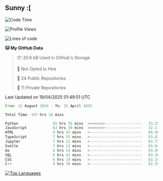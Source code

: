 ## Sunny :[

<!--START_SECTION:waka-->
![Code Time](http://img.shields.io/badge/Code%20Time-200%20hrs%2013%20mins-blue)

![Profile Views](http://img.shields.io/badge/Profile%20Views-2-blue)

![Lines of code](https://img.shields.io/badge/From%20Hello%20World%20I%27ve%20Written-277.7%20thousand%20lines%20of%20code-blue)

**🐱 My GitHub Data** 

> 📦 20.6 kB Used in GitHub's Storage 
 > 
> 🚫 Not Opted to Hire
 > 
> 📜 24 Public Repositories 
 > 
> 🔑 11 Private Repositories 
 > 

 Last Updated on 19/04/2025 01:49:51 UTC
<!--END_SECTION:waka-->

<!--START_SECTION:code-->

```rust
From: 12 August 2024 - To: 15 April 2025

Total Time: 197 hrs 10 mins

Python                65 hrs 55 mins  >>>>>>>>-----------------   33.25 %
JavaScript            63 hrs 39 mins  >>>>>>>>-----------------   32.11 %
HTML                  9 hrs 43 mins   >------------------------   04.90 %
TypeScript            7 hrs 35 mins   >------------------------   03.83 %
Jupyter               7 hrs 22 mins   >------------------------   03.72 %
Svelte                7 hrs 13 mins   >------------------------   03.64 %
Go                    6 hrs 54 mins   >------------------------   03.49 %
SQL                   6 hrs 42 mins   >------------------------   03.38 %
CSS                   6 hrs 19 mins   >------------------------   03.19 %
C++                   4 hrs 39 mins   >------------------------   02.35 %
```

<!--END_SECTION:code-->


<a href="https://github.com/Ex0TiiC24" align="left"><img src="https://github-readme-stats.vercel.app/api/top-langs/?username=Ex0TiiC24&langs_count=10&title_color=0891b2&text_color=ffffff&icon_color=0891b2&bg_color=1c1917&hide_border=true&locale=en&custom_title=Top%20%Languages" alt="Top Languages" /></a>

